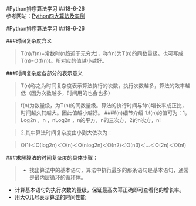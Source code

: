 #Python排序算法学习
##18-6-26   
参考网站：[Python四大算法及实例](https://blog.csdn.net/qq_36197969/article/details/53635544 "WH")

#Python排序算法学习
##18-6-26   

###时间复杂度含义
> T(n)/f(n)=常数时(n趋近于无穷大)，称f(n)为T(n)的同数量级。也可写成T(n)=O(f(n))。所对应的值越小越好。

###时间复杂度各部分的表示意义

>T(n)称之为时间复杂度表示算法执行的次数，执行次数越多，算法的效率越低（因为次数越多，时间用的也会也多）

>f(n)为数量级，为T(n)的同数量级。算法的执行时间与f(n)增长率成正比，时间越久其越大。因此值越小越好。
###f(n)细节介绍
>1.f(n)的值可为：1，Log2n ，n ，nLog2n ，n的平方，n的三次方，2的n次方，n!

>2.其中算法时间复杂度由小到大依次为：

>Ο(1)＜Ο(log2n)＜Ο(n)＜Ο(nlog2n)＜Ο(n2)＜Ο(n3)＜…＜Ο(2n)＜Ο(n!)

###求解算法的时间复杂度的具体步骤：

>* 找出算法中的基本语句，算法中执行最多的那条语句是基本语句，通常是最内层循环的循环体。
* 计算基本语句的执行次数的量级，保证最高次幂正确即可查看他的增长率。
* 用大O几号表示算法的时间性能


